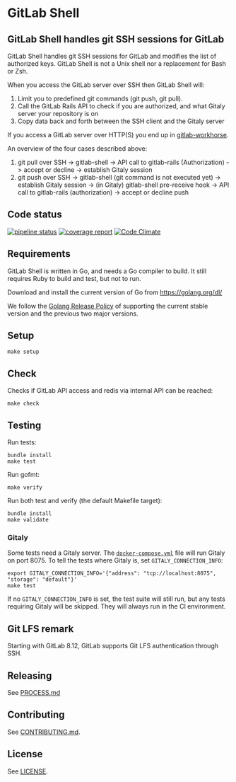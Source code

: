 # GitLab Shell

## GitLab Shell handles git SSH sessions for GitLab

GitLab Shell handles git SSH sessions for GitLab and modifies the list of authorized keys.
GitLab Shell is not a Unix shell nor a replacement for Bash or Zsh.

When you access the GitLab server over SSH then GitLab Shell will:

1. Limit you to predefined git commands (git push, git pull).
1. Call the GitLab Rails API to check if you are authorized, and what Gitaly server your repository is on
1. Copy data back and forth between the SSH client and the Gitaly server

If you access a GitLab server over HTTP(S) you end up in [gitlab-workhorse](https://gitlab.com/gitlab-org/gitlab-workhorse).

An overview of the four cases described above:

1. git pull over SSH -> gitlab-shell -> API call to gitlab-rails (Authorization) -> accept or decline -> establish Gitaly session
1. git push over SSH -> gitlab-shell (git command is not executed yet) -> establish Gitaly session -> (in Gitaly) gitlab-shell pre-receive hook -> API call to gitlab-rails (authorization) -> accept or decline push

## Code status

[![pipeline status](https://gitlab.com/gitlab-org/gitlab-shell/badges/main/pipeline.svg)](https://gitlab.com/gitlab-org/gitlab-shell/-/pipelines?ref=main)
[![coverage report](https://gitlab.com/gitlab-org/gitlab-shell/badges/main/coverage.svg)](https://gitlab.com/gitlab-org/gitlab-shell/-/pipelines?ref=main)
[![Code Climate](https://codeclimate.com/github/gitlabhq/gitlab-shell.svg)](https://codeclimate.com/github/gitlabhq/gitlab-shell)

## Requirements

GitLab Shell is written in Go, and needs a Go compiler to build. It still requires
Ruby to build and test, but not to run.

Download and install the current version of Go from https://golang.org/dl/

We follow the [Golang Release Policy](https://golang.org/doc/devel/release.html#policy)
of supporting the current stable version and the previous two major versions.

## Setup

    make setup

## Check

Checks if GitLab API access and redis via internal API can be reached:

    make check

## Testing

Run tests:

    bundle install
    make test

Run gofmt:

    make verify

Run both test and verify (the default Makefile target):

    bundle install
    make validate

### Gitaly

Some tests need a Gitaly server. The
[`docker-compose.yml`](./docker-compose.yml) file will run Gitaly on
port 8075. To tell the tests where Gitaly is, set
`GITALY_CONNECTION_INFO`:

    export GITALY_CONNECTION_INFO='{"address": "tcp://localhost:8075", "storage": "default"}'
    make test

If no `GITALY_CONNECTION_INFO` is set, the test suite will still run, but any
tests requiring Gitaly will be skipped. They will always run in the CI
environment.

## Git LFS remark

Starting with GitLab 8.12, GitLab supports Git LFS authentication through SSH.

## Releasing

See [PROCESS.md](./PROCESS.md)

## Contributing

See [CONTRIBUTING.md](./CONTRIBUTING.md).

## License

See [LICENSE](./LICENSE).
